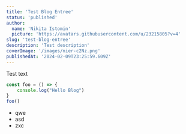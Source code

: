 ```yaml
---
title: 'Test Blog Entree'
status: 'published'
author:
  name: 'Nikita Istomin'
  picture: 'https://avatars.githubusercontent.com/u/23215805?v=4'
slug: 'test-blog-entree'
description: 'Test description'
coverImage: '/images/nier-c2Nz.png'
publishedAt: '2024-02-09T23:25:59.609Z'
---
```


Test text

```javascript
const foo = () => {
    console.log("Hello Blog")
}
foo()
```

- qwe
- asd
- zxc